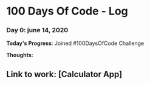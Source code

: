 # 100 Days Of Code - Log

### Day 0: june 14, 2020


**Today's Progress**: Joined #100DaysOfCode Challenge 

**Thoughts:**

**Link to work:** [Calculator App]
---------------------------------------------------



